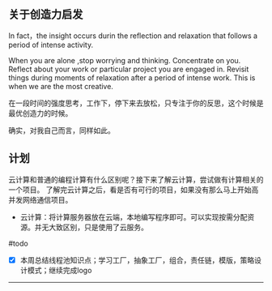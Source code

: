 ## 关于创造力启发
In fact，the insight occurs durin the reflection and relaxation that follows a period of intense activity.

When you are alone ,stop worrying and thinking.
Concentrate on you. 
Reflect about your work or particular project you are engaged in.
Revisit things during moments of relaxation after a period of intense work.
This  is when we are the most creative.


在一段时间的强度思考，工作下，停下来去放松，只专注于你的反思，这个时候是最优创造力的时候。

确实，对我自己而言，同样如此。





## 计划

云计算和普通的编程计算有什么区别呢？接下来了解云计算，尝试做有计算相关的一个项目。 了解完云计算之后，看是否有可行的项目，如果没有那么马上开始高并发网络通信项目。

- 云计算：将计算服务器放在云端，本地编写程序即可。可以实现按需分配资源。并无大致区别，只是使用了云服务。

#todo 
- [x] 本周总结线程池知识点；学习工厂，抽象工厂，组合，责任链，模版，策略设计模式；继续完成logo

--- 
